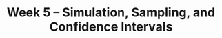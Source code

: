 ---
    title: Week 5 – Simulation, Sampling, and Confidence Intervals
    weekNumber: 5
    days:
      - date: 2025-07-28
        events:
          - name: LEC 15, Part 1
            type: lecture
            title: Permutation Testing Continued
            url: http://datahub.ucsd.edu/user-redirect/git-sync?repo=https://github.com/dsc-courses/dsc10-2025-su&subPath=lectures/lec15/lec15_part_1.ipynb
            # html: resources/lectures/lec12/lec12.html
            podcast:
            # readings:
            #   - name: BPD 1-6
            #     url: https://notes.dsc10.com/01-getting_started/tools.html
          - name: LEC 15, Part 2
            type: lecture
            title: Correlation
            url: http://datahub.ucsd.edu/user-redirect/git-sync?repo=https://github.com/dsc-courses/dsc10-2025-su&subPath=lectures/lec15/lec15_part_2.ipynb
            # html: resources/lectures/lec12/lec12.html
            podcast:
            # readings:
            #   - name: BPD 1-6
            #     url: https://notes.dsc10.com/01-getting_started/tools.html
          - name: QUIZ 4
            type: quiz
            title: Quiz 4 covers Lectures 12-15
          - name: LAB 6
            type: lab
            title: Hypothesis Testing
            url: http://datahub.ucsd.edu/user-redirect/git-sync?repo=https://github.com/dsc-courses/dsc10-2025-su&subPath=labs/lab6/lab6.ipynb
      - date: 2025-07-29
        events:
          - name: LEC 16
            type: lecture
            title: Correlation Continued, Regression, and Least Squares
            url: http://datahub.ucsd.edu/user-redirect/git-sync?repo=https://github.com/dsc-courses/dsc10-2025-su&subPath=lectures/lec16/lec16.ipynb
            # html: resources/lectures/lec13/lec13.html
            podcast:
            # readings:
            #   - name: BPD 1-6
            #     url: https://notes.dsc10.com/01-getting_started/tools.html
      - date: 2025-07-30
        events:
          - name: LEC 17
            type: lecture
            title: Residuals and Inference
            url: http://datahub.ucsd.edu/user-redirect/git-sync?repo=https://github.com/dsc-courses/dsc10-2025-su&subPath=lectures/lec17/lec17.ipynb
            # html: resources/lectures/lec14/lec14.html
            podcast:
            # readings:
            #   - name: BPD 1-6
            #     url: https://notes.dsc10.com/01-getting_started/tools.html
          - name: LAB 7
            type: lab
            title: Regression
            url: http://datahub.ucsd.edu/user-redirect/git-sync?repo=https://github.com/dsc-courses/dsc10-2025-su&subPath=labs/lab7/lab7.ipynb
          - name: Hw 6
            type: hw
            title: Hypothesis Testing and Permutation Testing
            url: http://datahub.ucsd.edu/user-redirect/git-sync?repo=https://github.com/dsc-courses/dsc10-2025-su&subPath=homeworks/hw6/hw6.ipynb
      - date: 2025-08-01
        events:
          - name: LEC 18
            type: lecture
            title: Final Review
            # url: http://datahub.ucsd.edu/user-redirect/git-sync?repo=https://github.com/dsc-courses/dsc10-2025-sp&subPath=lectures/lec15/lec15.ipynb
            html: resources/exams/su25_final_review.pdf
            podcast:
            # readings:
            #   - name: BPD 1-6
            #     url: https://notes.dsc10.com/01-getting_started/tools.html
      - date: 2025-08-02
        events:
          - name: EXAM
            type: exam
            title: <b>Final Exam (8AM to 11AM)</b>
          - name: PROJ
            type: proj
            title: Final Project
            url: http://datahub.ucsd.edu/user-redirect/git-sync?repo=https://github.com/dsc-courses/dsc10-2025-su&subPath=projects/final_project/FinalProject.ipynb
---
